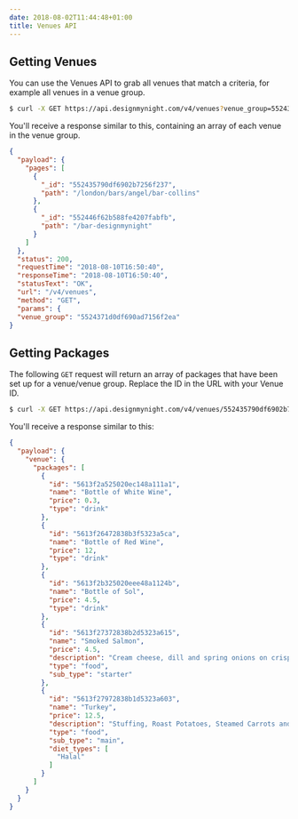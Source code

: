 ```yaml
---
date: 2018-08-02T11:44:48+01:00
title: Venues API
---
```


## Getting Venues

You can use the Venues API to grab all venues that match a criteria, for example all venues in a venue group.

```bash
$ curl -X GET https://api.designmynight.com/v4/venues?venue_group=5524371d0df690ad7156f2ea
```

You'll receive a response similar to this, containing an array of each venue in the venue group.

```json
{
  "payload": {
    "pages": [
      {
        "_id": "552435790df6902b7256f237",
        "path": "/london/bars/angel/bar-collins"
      },
      {
        "_id": "552446f62b588fe4207fabfb",
        "path": "/bar-designmynight"
      }
    ]
  },
  "status": 200,
  "requestTime": "2018-08-10T16:50:40",
  "responseTime": "2018-08-10T16:50:40",
  "statusText": "OK",
  "url": "/v4/venues",
  "method": "GET",
  "params": {
  "venue_group": "5524371d0df690ad7156f2ea"
}
```


## Getting Packages

The following `GET` request will return an array of packages that have been set up for a venue/venue group. Replace the ID in the URL with your Venue ID.

```bash
$ curl -X GET https://api.designmynight.com/v4/venues/552435790df6902b7256f237?fields=packages
```

You'll receive a response similar to this:

```json
{
  "payload": {
    "venue": {
      "packages": [
        {
          "id": "5613f2a525020ec148a111a1",
          "name": "Bottle of White Wine",
          "price": 0.3,
          "type": "drink"
        },
        {
          "id": "5613f26472838b3f5323a5ca",
          "name": "Bottle of Red Wine",
          "price": 12,
          "type": "drink"
        },
        {
          "id": "5613f2b325020eee48a1124b",
          "name": "Bottle of Sol",
          "price": 4.5,
          "type": "drink"
        },
        {
          "id": "5613f27372838b2d5323a615",
          "name": "Smoked Salmon",
          "price": 4.5,
          "description": "Cream cheese, dill and spring onions on crisp bread",
          "type": "food",
          "sub_type": "starter"
        },
        {
          "id": "5613f27972838b1d5323a603",
          "name": "Turkey",
          "price": 12.5,
          "description": "Stuffing, Roast Potatoes, Steamed Carrots and green beans",
          "type": "food",
          "sub_type": "main",
          "diet_types": [
            "Halal"
          ]
        }
      ]
    }
  }
}
```